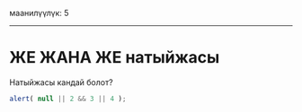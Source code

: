 маанилүүлүк: 5

---

# ЖЕ ЖАНА ЖЕ натыйжасы

Натыйжасы кандай болот?

```js
alert( null || 2 && 3 || 4 );
```
